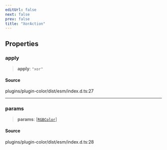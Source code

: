 ```yaml
---
editUrl: false
next: false
prev: false
title: "XorAction"
---
```


## Properties

### apply

> **apply**: `"xor"`

#### Source

plugins/plugin-color/dist/esm/index.d.ts:27

***

### params

> **params**: [[`RGBColor`](RGBColor.md)]

#### Source

plugins/plugin-color/dist/esm/index.d.ts:28
